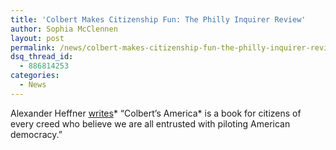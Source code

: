 ```yaml
---
title: 'Colbert Makes Citizenship Fun: The Philly Inquirer Review'
author: Sophia McClennen
layout: post
permalink: /news/colbert-makes-citizenship-fun-the-philly-inquirer-review/
dsq_thread_id:
  - 886814253
categories:
  - News
---
```

Alexander Heffner [writes][1]* &#8220;Colbert&#8217;s America* is a book for citizens of every creed who believe we are all entrusted with piloting American democracy.&#8221;

 [1]: http://articles.philly.com/2012-10-12/news/34388556_1_political-satire-stephen-colbert-young-voters
